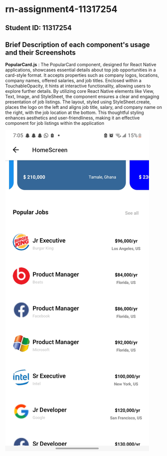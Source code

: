 # rn-assignment4-11317254

## **Student ID**: 11317254

## Brief Description of each component's usage and their Screenshots

**PopularCard.js** : The PopularCard component, designed for React Native applications, showcases essential details about top job opportunities in a card-style format. It accepts properties such as company logos, locations, company names, offered salaries, and job titles. Enclosed within a TouchableOpacity, it hints at interactive functionality, allowing users to explore further details. By utilizing core React Native elements like View, Text, Image, and StyleSheet, the component ensures a clear and engaging presentation of job listings. The layout, styled using StyleSheet.create, places the logo on the left and aligns job title, salary, and company name on the right, with the job location at the bottom. This thoughtful styling enhances aesthetics and user-friendliness, making it an effective component for job listings within the application

![Popular Card](MyApp/assets/Screenshots/PopularJobs.jpg)
